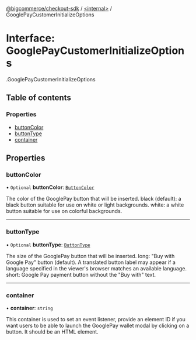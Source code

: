 [@bigcommerce/checkout-sdk](../README.md) / [<internal\>](../modules/internal_.md) / GooglePayCustomerInitializeOptions

# Interface: GooglePayCustomerInitializeOptions

[<internal>](../modules/internal_.md).GooglePayCustomerInitializeOptions

## Table of contents

### Properties

- [buttonColor](internal_.GooglePayCustomerInitializeOptions.md#buttoncolor)
- [buttonType](internal_.GooglePayCustomerInitializeOptions.md#buttontype)
- [container](internal_.GooglePayCustomerInitializeOptions.md#container)

## Properties

### buttonColor

• `Optional` **buttonColor**: [`ButtonColor`](../enums/internal_.ButtonColor.md)

The color of the GooglePay button that will be inserted.
 black (default): a black button suitable for use on white or light backgrounds.
 white: a white button suitable for use on colorful backgrounds.

___

### buttonType

• `Optional` **buttonType**: [`ButtonType`](../enums/internal_.ButtonType.md)

The size of the GooglePay button that will be inserted.
 long: "Buy with Google Pay" button (default). A translated button label may appear
        if a language specified in the viewer's browser matches an available language.
 short: Google Pay payment button without the "Buy with" text.

___

### container

• **container**: `string`

This container is used to set an event listener, provide an element ID if you want
users to be able to launch the GooglePay wallet modal by clicking on a button.
It should be an HTML element.
